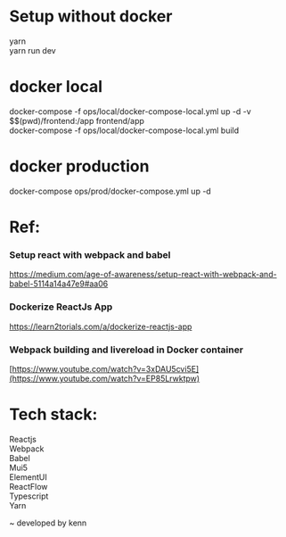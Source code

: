 # Setup without docker  
yarn  
yarn run dev  
  
# docker local  
docker-compose -f ops/local/docker-compose-local.yml up -d -v $$(pwd)/frontend:/app frontend/app  
docker-compose -f ops/local/docker-compose-local.yml build
  
# docker production  
docker-compose ops/prod/docker-compose.yml up -d  
  
# Ref:  
### Setup react with webpack and babel  
https://medium.com/age-of-awareness/setup-react-with-webpack-and-babel-5114a14a47e9#aa06  

### Dockerize ReactJs App  
https://learn2torials.com/a/dockerize-reactjs-app  

### Webpack building and livereload in Docker container  
[https://www.youtube.com/watch?v=3xDAU5cvi5E](https://www.youtube.com/watch?v=EP85Lrwktpw)  

# Tech stack:  
Reactjs  
Webpack  
Babel  
Mui5  
ElementUI  
ReactFlow   
Typescript  
Yarn  

~ developed by kenn  
